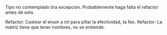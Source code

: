 Tipo no contemplado tira excepcion. Probablemente haga falta el refactor antes de esto.

Refactor: Castear el enum a int para pillar la efectividad, ta feo.
Refactor: La matriz tiene que tener nombres, no se entiende.
